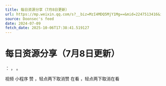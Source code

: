 ```yaml
---
title: 每日资源分享（7月8日更新）
url: https://mp.weixin.qq.com/s?__biz=MzI4MDQ5MjY1Mg==&mid=2247513416&idx=2&sn=7f10b022ec5d0cb9ad937f63b31e1056
source: Doonsec's feed
date: 2024-07-09
fetch_date: 2025-10-06T17:38:41.519127
---
```


# 每日资源分享（7月8日更新）

：
，
。

视频
小程序
赞
，轻点两下取消赞
在看
，轻点两下取消在看
